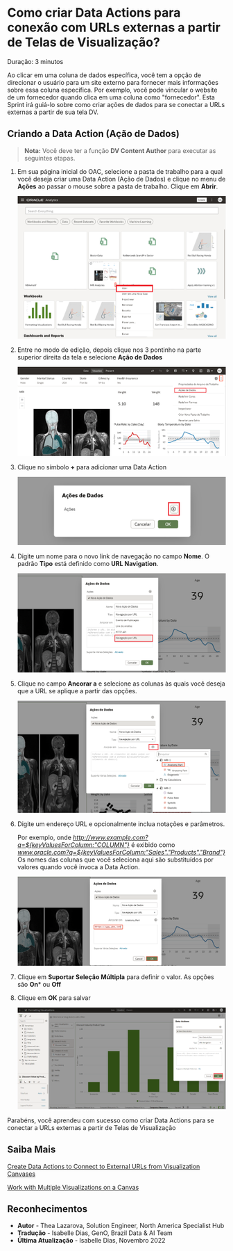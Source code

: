 # Como criar Data Actions para conexão com URLs externas a partir de Telas de Visualização?

Duração: 3 minutos

Ao clicar em uma coluna de dados específica, você tem a opção de direcionar o usuário para um site externo para fornecer mais informações sobre essa coluna específica. Por exemplo, você pode vincular o website de um fornecedor quando clica em uma coluna como "fornecedor". Esta Sprint irá guiá-lo sobre como criar ações de dados para se conectar a URLs externas a partir de sua tela DV.

## Criando a Data Action (Ação de Dados)
>**Nota:** Você deve ter a função **DV Content Author** para executar as seguintes etapas.

1. Em sua página inicial do OAC, selecione a pasta de trabalho para a qual você deseja criar uma Data Action (Ação de Dados) e clique no menu de **Ações** ao passar o mouse sobre a pasta de trabalho. Clique em **Abrir**.

    ![workbook](images/workbook-home-page.png)

2. Entre no modo de edição, depois clique nos 3 pontinho na parte superior direita da tela e selecione **Ação de Dados**

    ![after edit](images/after-edit.png)

3. Clique no símbolo **+** para adicionar uma Data Action

    ![Add Data Actions](images/data-actions-add.png)

4. Digite um nome para o novo link de navegação no campo **Nome**. O padrão **Tipo** está definido como **URL Navigation**.

    ![Type](images/type.png)

5. Clique no campo **Ancorar a** e selecione as colunas às quais você deseja que a URL se aplique a partir das opções.

    ![Anchor to](images/anchor-to.png)

6. Digite um endereço URL e opcionalmente inclua notações e parâmetros.

   Por exemplo, onde <em>http://www.example.com?q=${keyValuesForColumn:"COLUMN"}</em> é exibido como <em>www.oracle.com?q=${keyValuesForColumn:"Sales"."Products"."Brand"}</em> Os nomes das colunas que você seleciona aqui são substituídos por valores quando você invoca a Data Action.

    ![url](images/url.png)

7. Clique em **Suportar Seleção Múltipla** para definir o valor. As opções são **On*** ou **Off**

8. Clique em **OK** para salvar

    ![ok save](images/ok-save.png)

Parabéns, você aprendeu com sucesso como criar Data Actions para se conectar a URLs externas a partir de Telas de Visualização


## Saiba Mais
[Create Data Actions to Connect to External URLs from Visualization Canvases](https://docs.oracle.com/en/cloud/paas/analytics-cloud/acubi/create-data-actions-connect-external-urls-visualization-canvases.html)

[Work with Multiple Visualizations on a Canvas](https://docs.oracle.com/en/cloud/paas/analytics-cloud/acubi/work-multiple-visualizations-canvas.html)

## Reconhecimentos
* **Autor** - Thea Lazarova, Solution Engineer, North America Specialist Hub
* **Tradução** - Isabelle Dias, GenO, Brazil Data & AI Team
* **Última Atualização** - Isabelle Dias,  Novembro 2022

